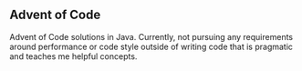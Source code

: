 ## Advent of Code
Advent of Code solutions in Java. Currently, not pursuing any requirements around performance or code style
outside of writing code that is pragmatic and teaches me helpful concepts. 